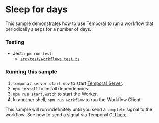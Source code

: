 # Sleep for days

This sample demonstrates how to use Temporal to run a workflow that periodically sleeps for a number of days.

### Testing

- Jest: `npm run test`:
  - [`src/test/workflows.test.ts`](./src/test/workflows.test.ts)

### Running this sample

1. `temporal server start-dev` to start [Temporal Server](https://github.com/temporalio/cli/#installation).
2. `npm install` to install dependencies.
3. `npm run start.watch` to start the Worker.
4. In another shell, `npm run workflow` to run the Workflow Client.

This sample will run indefinitely until you send a `complete` signal to the workflow. See how to send a signal via Temporal CLI [here](https://docs.temporal.io/cli/workflow#signal).